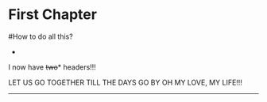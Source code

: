 # First Chapter




#How to do all this?

* 
I now have ~~two~~*  headers!!!

LET US GO TOGETHER TILL THE DAYS GO BY
OH MY LOVE, MY LIFE!!!



[](https://www.youtube.com/watch?v=kdpfRLpu0FQ)



---


